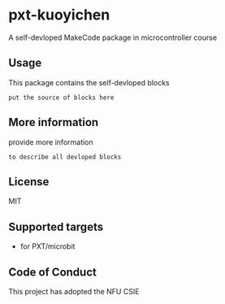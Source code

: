 # pxt-kuoyichen
A self-devloped MakeCode package in microcontroller course

## Usage

This package contains the self-devloped blocks

```how to use
put the source of blocks here
```

## More information

provide more information

```blocks
to describe all devloped blocks

```

## License
MIT

## Supported targets
* for PXT/microbit

## Code of Conduct
This project has adopted the NFU CSIE

